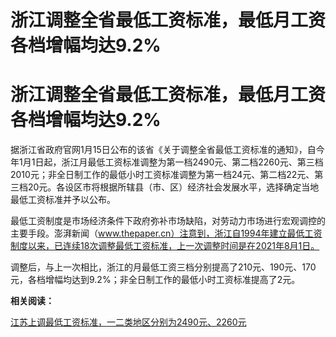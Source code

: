 # 浙江调整全省最低工资标准，最低月工资各档增幅均达9.2%

# 浙江调整全省最低工资标准，最低月工资各档增幅均达9.2%

据浙江省政府官网1月15日公布的该省《关于调整全省最低工资标准的通知》，自今年1月1日起，浙江月最低工资标准调整为第一档2490元、第二档2260元、第三档2010元；非全日制工作的最低小时工资标准调整为第一档24元、第二档22元、第三档20元。各设区市将根据所辖县（市、区）经济社会发展水平，选择确定当地最低工资标准并予以公布。

最低工资制度是市场经济条件下政府弥补市场缺陷，对劳动力市场进行宏观调控的主要手段。澎湃新闻（www.thepaper.cn）注意到，浙江自1994年建立最低工资制度以来，已连续18次调整最低工资标准，上一次调整时间是在2021年8月1日。

调整后，与上一次相比，浙江的月最低工资三档分别提高了210元、190元、170元，各档增幅均达到9.2%；非全日制工作的最低小时工资标准提高了2元。

**相关阅读：**

[江苏上调最低工资标准，一二类地区分别为2490元、2260元](https://news.qq.com/rain/a/20240115A02KL200)

